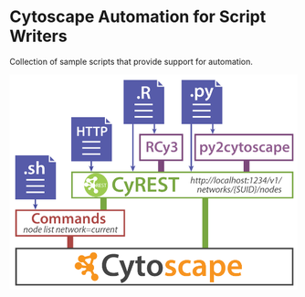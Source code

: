 # Cytoscape Automation for Script Writers
Collection of sample scripts that provide support for automation.

![cytoscape automation](CytoscapeAutomation_3.png)
